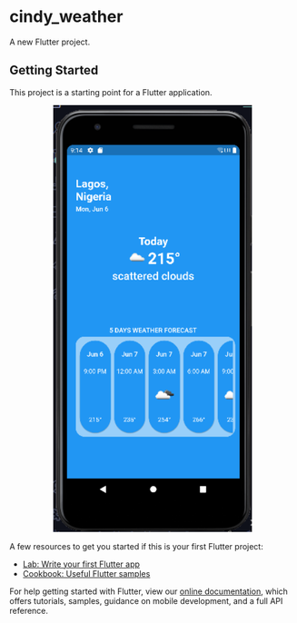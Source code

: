 # cindy_weather

A new Flutter project.

## Getting Started

This project is a starting point for a Flutter application.
<p align="center">
  <img src="asset\image\weather2.png" width="350" title="Weather Display screen">
  
</p>


A few resources to get you started if this is your first Flutter project:

- [Lab: Write your first Flutter app](https://flutter.dev/docs/get-started/codelab)
- [Cookbook: Useful Flutter samples](https://flutter.dev/docs/cookbook)

For help getting started with Flutter, view our
[online documentation](https://flutter.dev/docs), which offers tutorials,
samples, guidance on mobile development, and a full API reference.

